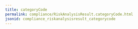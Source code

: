```yaml
---
title: categoryCode
permalink: compliance/RiskAnalysisResult.categoryCode.html
jsonid: compliance_riskanalysisresult_categorycode
---
```

